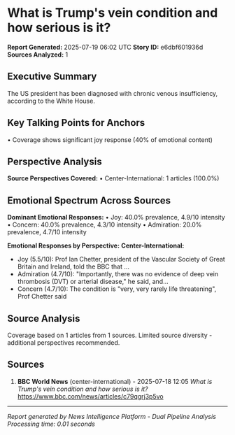 # What is Trump's vein condition and how serious is it?
**Report Generated:** 2025-07-19 06:02 UTC
**Story ID:** e6dbf601936d
**Sources Analyzed:** 1

## Executive Summary
The US president has been diagnosed with chronic venous insufficiency, according to the White House.

## Key Talking Points for Anchors
• Coverage shows significant joy response (40% of emotional content)

## Perspective Analysis
**Source Perspectives Covered:**
• Center-International: 1 articles (100.0%)

## Emotional Spectrum Across Sources
**Dominant Emotional Responses:**
• Joy: 40.0% prevalence, 4.9/10 intensity
• Concern: 40.0% prevalence, 4.3/10 intensity
• Admiration: 20.0% prevalence, 4.7/10 intensity

**Emotional Responses by Perspective:**
**Center-International:**
  - Joy (5.5/10): Prof Ian Chetter, president of the Vascular Society of Great Britain and Ireland, told the BBC that ...
  - Admiration (4.7/10): "Importantly, there was no evidence of deep vein thrombosis (DVT) or arterial disease," he said, and...
  - Concern (4.7/10): The condition is "very, very rarely life threatening", Prof Chetter said

## Source Analysis
Coverage based on 1 articles from 1 sources. Limited source diversity - additional perspectives recommended.

## Sources
1. **BBC World News** (center-international) - 2025-07-18 12:05
   *What is Trump's vein condition and how serious is it?*
   https://www.bbc.com/news/articles/c79qgrj3p5vo

---
*Report generated by News Intelligence Platform - Dual Pipeline Analysis*
*Processing time: 0.01 seconds*